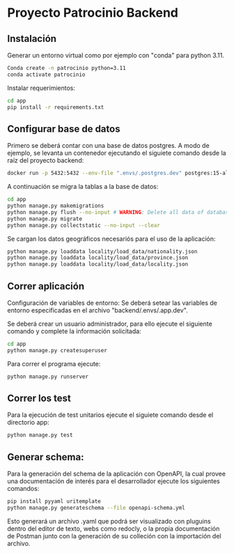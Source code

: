 # Proyecto Patrocinio Backend


## Instalación
Generar un entorno virtual como por ejemplo con "conda" para python 3.11.

```bash
Conda create -n patrocinio python=3.11
conda activate patrocinio
```

Instalar requerimientos:
```bash
cd app
pip install -r requirements.txt
```
## Configurar base de datos
Primero se deberá contar con una base de datos postgres.
A modo de ejemplo, se levanta un contenedor ejecutando el siguiete comando desde la raíz del proyecto backend:
```bash
docker run -p 5432:5432 --env-file ".envs/.postgres.dev" postgres:15-alpine
```
A continuación se migra la tablas a la base de datos:
```bash
cd app
python manage.py makemigrations 
python manage.py flush --no-input # WARNING: Delete all data of database
python manage.py migrate
python manage.py collectstatic --no-input --clear
```

Se cargan los datos geográficos necesariós para el uso de la aplicación:
```bash
python manage.py loaddata locality/load_data/nationality.json 
python manage.py loaddata locality/load_data/province.json 
python manage.py loaddata locality/load_data/locality.json 
```

## Correr aplicación
Configuración de variables de entorno:
Se deberá setear las variables de entorno especificadas en el archivo "backend/.envs/.app.dev".

Se deberá crear un usuario administrador, para ello ejecute el siguiente comando y complete la información solicitada:
```bash
cd app
python manage.py createsuperuser
```

Para correr el programa ejecute:
```bash
python manage.py runserver
```

## Correr los test
Para la ejecución de test unitarios ejecute el siguiete comando desde el directorio app:
```bash
python manage.py test
```

## Generar schema:
Para la generación del schema de la aplicación con OpenAPI, la cual provee una documentación
de interés para el desarrollador ejecute los siguientes comandos:
```bash
pip install pyyaml uritemplate
python manage.py generateschema --file openapi-schema.yml
```
Esto generará un archivo .yaml que  podrá ser visualizado con pluguins dentro del editor de texto, 
webs como redocly, o la propia documentación de Postman junto con la generación de su colleción con la importación del archivo.
